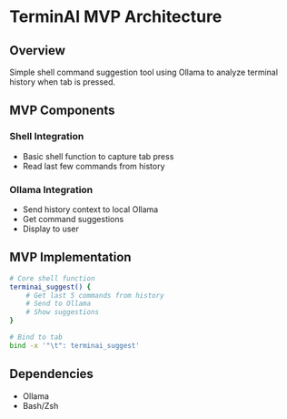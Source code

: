 # TerminAI MVP Architecture

## Overview
Simple shell command suggestion tool using Ollama to analyze terminal history when tab is pressed.

## MVP Components

### Shell Integration
- Basic shell function to capture tab press
- Read last few commands from history

### Ollama Integration  
- Send history context to local Ollama
- Get command suggestions
- Display to user

## MVP Implementation

```bash
# Core shell function
terminai_suggest() {
    # Get last 5 commands from history
    # Send to Ollama
    # Show suggestions
}

# Bind to tab
bind -x '"\t": terminai_suggest'
```

## Dependencies
- Ollama
- Bash/Zsh